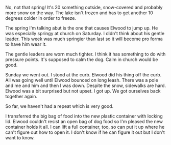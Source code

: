 <html><body><p>No, not that spring! It's 20 something outside, snow-covered and probably more snow on the way. The lake isn't frozen and has to get another 10 degrees colder in order to freeze.
</p><p>The spring I'm talking abut is the one that causes Elwood to jump up. He was especially springy at church on Saturday. I didn't think about his gentle leader. This week was much springier than last so it will become pro forma to have him wear it.
</p><p>The gentle leaders are worn much tighter. I think it has something to do with pressure points. It's supposed to calm the dog. Calm in church would be good.
</p><p>Sunday we went out. I stood at the curb. Elwood did his thing off the curb. All was going well until Elwood bounced on long leash. There was a pole and me and him and then I was down. Despite the snow, sidewalks are hard. Elwood was a bit surprised but not upset. I got up. We got ourselves back together again.
</p><p>So far, we haven't had a repeat which is very good.
</p><p>I transferred the big bag of food into the new plastic container with locking lid. Elwood couldn't resist an open bag of dog food so I'm pleased the new container holds it all. I can lift a full container, too, so can put it up where he can't figure out how to open it. I don't know if he can figure it out but I don't want to know.</p></body></html>